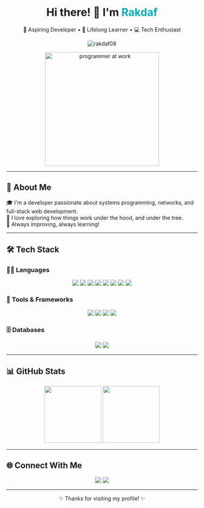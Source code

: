 <h1 align="center">Hi there! 👋 I'm <span style="color:#00ADB5">Rakdaf</span></h1>
<p align="center">
  🚀 Aspiring Developer • 🧠 Lifelong Learner • 💻 Tech Enthusiast
</p>

<p align="center">
  <img src="https://komarev.com/ghpvc/?username=rakdaf08&label=Profile%20views&color=0e75b6&style=flat" alt="rakdaf08" />
</p>

<p align="center">
  <img src="https://media.giphy.com/media/qgQUggAC3Pfv687qPC/giphy.gif" width="300" alt="programmer at work" />
</p>

---

## 🚀 About Me

🎓 I'm a developer passionate about systems programming, networks, and full-stack web development.  
🧪 I love exploring how things work under the hood, and under the tree.  
🧠 Always improving, always learning!

---

## 🛠️ Tech Stack

### 👨‍💻 Languages
<p align="center">
  <img src="https://img.shields.io/badge/Python-3776AB?style=flat&logo=python&logoColor=white"/>
  <img src="https://img.shields.io/badge/Java-ED8B00?style=flat&logo=openjdk&logoColor=white"/>
  <img src="https://img.shields.io/badge/C-00599C?style=flat&logo=c&logoColor=white"/>
  <img src="https://img.shields.io/badge/C++-00599C?style=flat&logo=c%2B%2B&logoColor=white"/>
  <img src="https://img.shields.io/badge/C%23-239120?style=flat&logo=c-sharp&logoColor=white"/>
  <img src="https://img.shields.io/badge/Go-00ADD8?style=flat&logo=go&logoColor=white"/>
  <img src="https://img.shields.io/badge/JavaScript-F7DF1E?style=flat&logo=javascript&logoColor=black"/>
  <img src="https://img.shields.io/badge/TypeScript-3178C6?style=flat&logo=typescript&logoColor=white"/>
</p>

### 🧰 Tools & Frameworks
<p align="center">
  <img src="https://img.shields.io/badge/Next.js-000000?style=flat&logo=next.js&logoColor=white"/>
  <img src="https://img.shields.io/badge/Tailwind_CSS-38B2AC?style=flat&logo=tailwind-css&logoColor=white"/>
  <img src="https://img.shields.io/badge/Docker-2496ED?style=flat&logo=docker&logoColor=white"/>
  <img src="https://img.shields.io/badge/Linux-FCC624?style=flat&logo=linux&logoColor=black"/>
</p>

### 🗄️ Databases
<p align="center">
  <img src="https://img.shields.io/badge/MySQL-4479A1?style=flat&logo=mysql&logoColor=white"/>
  <img src="https://img.shields.io/badge/MariaDB-003545?style=flat&logo=mariadb&logoColor=white"/>
</p>

---

## 📊 GitHub Stats

<p align="center">
  <img src="https://github-readme-stats.vercel.app/api?username=rakdaf08&show_icons=true&theme=tokyonight" height="150"/>
  <img src="https://github-readme-stats.vercel.app/api/top-langs/?username=rakdaf08&layout=compact&theme=tokyonight" height="150"/>
</p>

---

## 🌐 Connect With Me

<p align="center">
  <a href="mailto:raka.daffa2005@gmail.com"><img src="https://img.shields.io/badge/Gmail-D14836?style=flat&logo=gmail&logoColor=white"/></a>
  <a href="https://www.linkedin.com/in/rakadaffa/"><img src="https://img.shields.io/badge/LinkedIn-0077B5?style=flat&logo=linkedin&logoColor=white"/></a>
</p>

---

<p align="center">✨ Thanks for visiting my profile! ✨</p>
